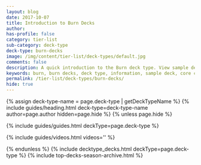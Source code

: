 ```yaml
---
layout: blog
date: 2017-10-07
title: Introduction to Burn Decks
author: 
has-profile: false
category: tier-list
sub-category: deck-type
deck-type: burn-decks
image: /img/content/tier-list/deck-types/default.jpg
comments: false
description: A quick introduction to the Burn deck type. View sample deck, core cards, tech cards, quick tips, guides, videos and other information.
keywords: burn, burn decks, deck type, information, sample deck, core cards, tech cards, quick tips, guides, videos
permalink: /tier-list/deck-types/burn-decks/
hide: true
---
```


{% assign deck-type-name = page.deck-type | getDeckTypeName %}
{% include guides/heading.html deck-type=deck-type-name author=page.author hidden=page.hide %}
{% unless page.hide %}

<!-- CONTENT GOES HERE -->

{% include guides/guides.html deckType=page.deck-type %}

{% include guides/videos.html videos='' %}

{% endunless %}
{% include decktype_decks.html deckType=page.deck-type %}
{% include top-decks-season-archive.html %}
